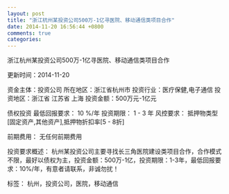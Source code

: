 ```yaml
---
layout: post
title: "浙江杭州某投资公司500万-1亿寻医院、移动通信类项目合作"
date: 2014-11-20 16:56:44 +0800
comments: true
categories: 
---
```

浙江杭州某投资公司500万-1亿寻医院、移动通信类项目合作



更新时间：2014-11-20

资金主体：投资公司
所在地区：浙江省杭州市
投资行业：医疗保健,电子通信
投资地区：浙江省 江苏省 上海
投资金额：500万元-1亿元

债权投资
最低回报要求：
                            10 %/年
                                                                                投资期限：
                            1 - 3 年
                                                                                                                                        风控要求：
                            抵押物类型[固定资产,其他资产],抵押物折扣率[5 - 8折]

前期费用：
无任何前期费用

投资要求概述：
杭州某投资公司主要寻找长三角医院建设类项目合作，合作模式不限，最好以债权为主，投资金额：500万-1亿，投资期限：1-3年，最低回报要求：10%/年，有意者请联系，非诚勿扰！

标签：
杭州，投资公司，医院，移动通信

